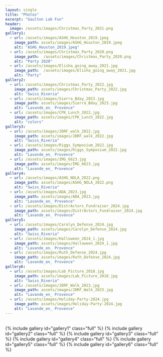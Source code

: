 ```yaml
---
layout: single
title: "Photos"
excerpt: "Gaulton Lab Fun"
header:
  image: /assets/images/Christmas_Party_2021.png
gallery1:
  - url: /assets/images/ASHG_Houston_2019.jpeg
    image_path: assets/images/ASHG_Houston_2019.jpeg
    alt: "ASHG_Houston_2019.jpeg"
  - url: /assets/images/Christmas_Party_2020.png
    image_path:  /assets/images/Christmas_Party_2020.png
    alt: "Party 2020"
  - url: /assets/images/Elisha_going_away_2021.jpg
    image_path:  /assets/images/Elisha_going_away_2021.jpg
    alt: "Party"
gallery2:    
  - url: /assets/images/Christmas_Party_2022.jpg
    image_path: assets/images/Christmas_Party_2022.jpg
    alt: "Swiss_Riveria"
  - url: /assets/images/Sierra_Bday_2023.jpg
    image_path: assets/images/Sierra_Bday_2023.jpg
    alt: "Lavande_en_ Provence"
  - url: /assets/images/CPK_Lunch_2022.jpg
    image_path: assets/images/CPK_Lunch_2022.jpg
    alt: "colors"
gallery3:    
  - url: /assets/images/JDRF_walk_2022.jpg
    image_path: assets/images/JDRF_walk_2022.jpg
    alt: "Swiss_Riveria"
  - url: /assets/images/Riggs_Symposium_2022.jpg
    image_path: assets/images/Riggs_Symposium_2022.jpg
    alt: "Lavande_en_ Provence"
  - url: /assets/images/IMG_6623.jpg
    image_path: assets/images/IMG_6623.jpg
    alt: "Lavande_en_ Provence"
gallery4:    
  - url: /assets/images/ASHG_NOLA_2022.png
    image_path: assets/images/ASHG_NOLA_2022.png
    alt: "Swiss_Riveria"
  - url: /assets/images/ADA_2023.jpg
    image_path: assets/images/ADA_2023.jpg
    alt: "Lavande_en_ Provence"
  - url: /assets/images/DistrActors_Fundraiser_2024.jpg
    image_path: assets/images/DistrActors_Fundraiser_2024.jpg
    alt: "Lavande_en_ Provence"
gallery5:    
  - url: /assets/images/Carolyn_Defense_2024.jpg
    image_path: assets/images/Carolyn_Defense_2024.jpg
    alt: "Swiss_Riveria"
  - url: /assets/images/Halloween_2024_1.jpg
    image_path: assets/images/Halloween_2024_1.jpg
    alt: "Lavande_en_ Provence"
  - url: /assets/images/Ruth_Defense_2024.jpg
    image_path: assets/images/Ruth_Defense_2024.jpg
    alt: "Lavande_en_ Provence"
gallery6:    
  - url: /assets/images/Lab_Picture_2018.jpg
    image_path: assets/images/Lab_Picture_2018.jpg
    alt: "Swiss_Riveria"
  - url: /assets/images/JDRF_Walk_2023.jpg
    image_path: assets/images/JDRF_Walk_2023.jpg
    alt: "Lavande_en_ Provence"
  - url: /assets/images/Holiday-Party-2024.jpg
    image_path: assets/images/Holiday-Party-2024.jpg
    alt: "Lavande_en_ Provence"
---
```

<head>
  <link rel="stylesheet" type="text/css" href="animation_fun.css">
  <link rel="stylesheet" href="https://cdnjs.cloudflare.com/ajax/libs/font-awesome/5.15.3/css/all.min.css">
</head>
<div class="header">
  <div class="info">
    <div class="meta">
    </div>
  </div>
</div>
<br>
{% include gallery id="gallery1" class="full" %}
{% include gallery id="gallery2" class="full" %}
{% include gallery id="gallery3" class="full" %}
{% include gallery id="gallery4" class="full" %}
{% include gallery id="gallery5" class="full" %}
{% include gallery id="gallery6" class="full" %}
